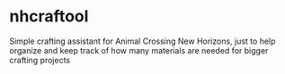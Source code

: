 # nhcraftool
Simple crafting assistant for Animal Crossing New Horizons, just to help organize and keep track of how many materials are needed for bigger crafting projects
